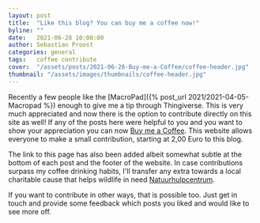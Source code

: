 ```yaml
---
layout: post
title:  "Like this blog? You can buy me a coffee now!"
byline: ""
date:   2021-06-28 10:00:00
author: Sebastian Proost
categories: general
tags:	coffee contribute
cover:  "/assets/posts/2021-06-28-Buy-me-a-Coffee/coffee-header.jpg"
thumbnail: "/assets/images/thumbnails/coffee-header.jpg"
---
```


Recently a few people like the [MacroPad]({% post_url 2021/2021-04-05-Macropad %}) enough to give me a tip through
Thingiverse. This is very much appreciated and now there is the option to contribute directly on this site as well! 
If any of the posts here were helpful to you and you want to show your appreciation you can now 
[Buy me a Coffee](https://www.buymeacoffee.com/4dcube). This website allows everyone to make a small contribution, 
starting at 2,00 Euro to this blog. 

The link to this page has also been added albeit somewhat subtle at the bottom of each post and the footer of the
website. In case contributions surpass my coffee drinking habits, I'll transfer any extra towards a local charitable 
cause that helps wildlife in need [Natuurhulpcentrum](https://www.natuurhulpcentrum.be/).

If you want to contribute in other ways, that is possible too. Just get in touch and provide some feedback which
posts you liked and would like to see more off. 

